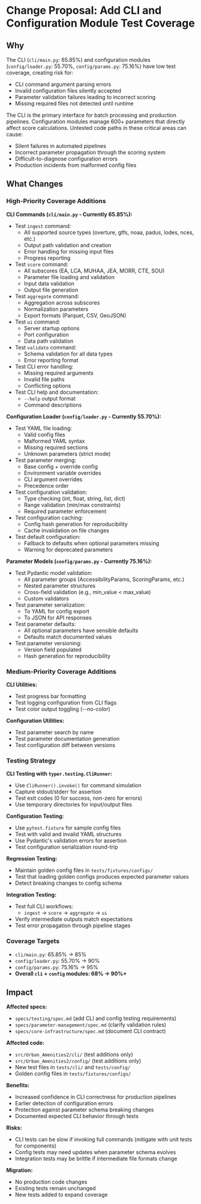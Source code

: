 # Change Proposal: Add CLI and Configuration Module Test Coverage

## Why

The CLI (`cli/main.py`: 65.85%) and configuration modules (`config/loader.py`: 55.70%, `config/params.py`: 75.16%) have low test coverage, creating risk for:

- CLI command argument parsing errors
- Invalid configuration files silently accepted
- Parameter validation failures leading to incorrect scoring
- Missing required files not detected until runtime

The CLI is the primary interface for batch processing and production pipelines. Configuration modules manage 600+ parameters that directly affect score calculations. Untested code paths in these critical areas can cause:

- Silent failures in automated pipelines
- Incorrect parameter propagation through the scoring system
- Difficult-to-diagnose configuration errors
- Production incidents from malformed config files

## What Changes

### High-Priority Coverage Additions

**CLI Commands (`cli/main.py` - Currently 65.85%):**

- Test `ingest` command:
  - All supported source types (overture, gtfs, noaa, padus, lodes, nces, etc.)
  - Output path validation and creation
  - Error handling for missing input files
  - Progress reporting
- Test `score` command:
  - All subscores (EA, LCA, MUHAA, JEA, MORR, CTE, SOU)
  - Parameter file loading and validation
  - Input data validation
  - Output file generation
- Test `aggregate` command:
  - Aggregation across subscores
  - Normalization parameters
  - Export formats (Parquet, CSV, GeoJSON)
- Test `ui` command:
  - Server startup options
  - Port configuration
  - Data path validation
- Test `validate` command:
  - Schema validation for all data types
  - Error reporting format
- Test CLI error handling:
  - Missing required arguments
  - Invalid file paths
  - Conflicting options
- Test CLI help and documentation:
  - `--help` output format
  - Command descriptions

**Configuration Loader (`config/loader.py` - Currently 55.70%):**

- Test YAML file loading:
  - Valid config files
  - Malformed YAML syntax
  - Missing required sections
  - Unknown parameters (strict mode)
- Test parameter merging:
  - Base config + override config
  - Environment variable overrides
  - CLI argument overrides
  - Precedence order
- Test configuration validation:
  - Type checking (int, float, string, list, dict)
  - Range validation (min/max constraints)
  - Required parameter enforcement
- Test configuration caching:
  - Config hash generation for reproducibility
  - Cache invalidation on file changes
- Test default configuration:
  - Fallback to defaults when optional parameters missing
  - Warning for deprecated parameters

**Parameter Models (`config/params.py` - Currently 75.16%):**

- Test Pydantic model validation:
  - All parameter groups (AccessibilityParams, ScoringParams, etc.)
  - Nested parameter structures
  - Cross-field validation (e.g., min_value < max_value)
  - Custom validators
- Test parameter serialization:
  - To YAML for config export
  - To JSON for API responses
- Test parameter defaults:
  - All optional parameters have sensible defaults
  - Defaults match documented values
- Test parameter versioning:
  - Version field populated
  - Hash generation for reproducibility

### Medium-Priority Coverage Additions

**CLI Utilities:**

- Test progress bar formatting
- Test logging configuration from CLI flags
- Test color output toggling (--no-color)

**Configuration Utilities:**

- Test parameter search by name
- Test parameter documentation generation
- Test configuration diff between versions

### Testing Strategy

**CLI Testing with `typer.testing.CliRunner`:**

- Use `CliRunner().invoke()` for command simulation
- Capture stdout/stderr for assertion
- Test exit codes (0 for success, non-zero for errors)
- Use temporary directories for input/output files

**Configuration Testing:**

- Use `pytest.fixture` for sample config files
- Test with valid and invalid YAML structures
- Use Pydantic's validation errors for assertion
- Test configuration serialization round-trip

**Regression Testing:**

- Maintain golden config files in `tests/fixtures/configs/`
- Test that loading golden configs produces expected parameter values
- Detect breaking changes to config schema

**Integration Testing:**

- Test full CLI workflows:
  - `ingest` → `score` → `aggregate` → `ui`
- Verify intermediate outputs match expectations
- Test error propagation through pipeline stages

### Coverage Targets

- `cli/main.py`: 65.85% → 85%
- `config/loader.py`: 55.70% → 90%
- `config/params.py`: 75.16% → 95%
- **Overall `cli` + `config` modules: 68% → 90%+**

## Impact

**Affected specs:**

- `specs/testing/spec.md` (add CLI and config testing requirements)
- `specs/parameter-management/spec.md` (clarify validation rules)
- `specs/core-infrastructure/spec.md` (document CLI contract)

**Affected code:**

- `src/Urban_Amenities2/cli/` (test additions only)
- `src/Urban_Amenities2/config/` (test additions only)
- New test files in `tests/cli/` and `tests/config/`
- Golden config files in `tests/fixtures/configs/`

**Benefits:**

- Increased confidence in CLI correctness for production pipelines
- Earlier detection of configuration errors
- Protection against parameter schema breaking changes
- Documented expected CLI behavior through tests

**Risks:**

- CLI tests can be slow if invoking full commands (mitigate with unit tests for components)
- Config tests may need updates when parameter schema evolves
- Integration tests may be brittle if intermediate file formats change

**Migration:**

- No production code changes
- Existing tests remain unchanged
- New tests added to expand coverage
